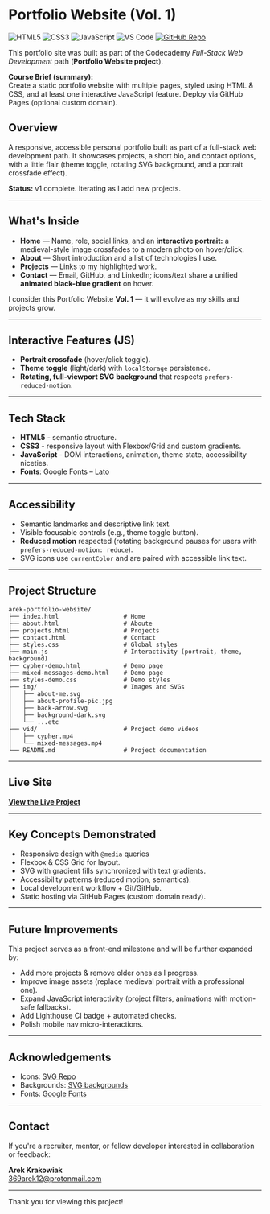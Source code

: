 # Portfolio Website (Vol. 1)

![HTML5](https://img.shields.io/badge/HTML5-Markup-E34F26?logo=html5&logoColor=white&style=flat)
![CSS3](https://img.shields.io/badge/CSS3-Styling-1572B6?logo=css3&logoColor=white&style=flat)
![JavaScript](https://img.shields.io/badge/JavaScript-Language-F7DF1E?logo=javascript&logoColor=black&style=flat)
![VS Code](https://img.shields.io/badge/VS_Code-Editor-007ACC?logo=visualstudiocode&logoColor=white&style=flat)
[![GitHub Repo](https://img.shields.io/badge/GitHub-Repository-181717?logo=github&logoColor=white&style=flat)](https://github.com/ArekKrak/go-ride)

This portfolio site was built as part of the Codecademy *Full-Stack Web Development* path (**Portfolio Website project**).  

**Course Brief (summary):**  
Create a static portfolio website with multiple pages, styled using HTML & CSS, and at least one interactive JavaScript feature. Deploy via GitHub Pages (optional custom domain).

## Overview

A responsive, accessible personal portfolio built as part of a full-stack web development path. It showcases projects, a short bio, and contact options, with a little flair (theme toggle, rotating SVG background, and a portrait crossfade effect).

   **Status:** v1 complete. Iterating as I add new projects.

---

## What's Inside

- **Home** — Name, role, social links, and an **interactive portrait:** a medieval-style image crossfades to a modern photo on hover/click.
- **About** — Short introduction and a list of technologies I use.
- **Projects** — Links to my highlighted work.
- **Contact** — Email, GitHub, and LinkedIn; icons/text share a unified **animated black-blue gradient** on hover.

I consider this Portfolio Website **Vol. 1** — it will evolve as my skills and projects grow.

---

## Interactive Features (JS)

- **Portrait crossfade** (hover/click toggle).
- **Theme toggle** (light/dark) with ```localStorage``` persistence.
- **Rotating, full-viewport SVG background** that respects ```prefers-reduced-motion```.

---

## Tech Stack

- **HTML5** - semantic structure.
- **CSS3** - responsive layout with Flexbox/Grid and custom gradients.
- **JavaScript** - DOM interactions, animation, theme state, accessibility niceties.
- **Fonts**: Google Fonts – [Lato](https://fonts.google.com/specimen/Lato)

---

## Accessibility

- Semantic landmarks and descriptive link text.
- Visible focusable controls (e.g., theme toggle button).
- **Reduced motion** respected (rotating background pauses for users with ```prefers-reduced-motion: reduce```).
- SVG icons use ```currentColor``` and are paired with accessible link text.

---

## Project Structure

```
arek-portfolio-website/
├── index.html                  # Home
├── about.html                  # Aboute
├── projects.html               # Projects
├── contact.html                # Contact
├── styles.css                  # Global styles
├── main.js                     # Interactivity (portrait, theme, background)
├── cypher-demo.html            # Demo page
├── mixed-messages-demo.html    # Demo page
├── styles-demo.css             # Demo styles
├── img/                        # Images and SVGs
│   ├── about-me.svg
│   ├── about-profile-pic.jpg
│   ├── back-arrow.svg
│   ├── background-dark.svg
│   └── ...etc
├── vid/                        # Project demo videos
│   ├── cypher.mp4
│   └── mixed-messages.mp4
└── README.md                   # Project documentation
```

---

## Live Site
**[View the Live Project](https://arekkrak.dev/)**

---

## Key Concepts Demonstrated

- Responsive design with `@media` queries
- Flexbox & CSS Grid for layout.
- SVG with gradient fills synchronized with text gradients.
- Accessibility patterns (reduced motion, semantics).
- Local development workflow + Git/GitHub.
- Static hosting via GitHub Pages (custom domain ready).

---

## Future Improvements

This project serves as a front-end milestone and will be further expanded by:

 - Add more projects & remove older ones as I progress.
 - Improve image assets (replace medieval portrait with a professional one).
 - Expand JavaScript interactivity (project filters, animations with motion-safe fallbacks).
 - Add Lighthouse CI badge + automated checks.
 - Polish mobile nav micro-interactions.

---

## Acknowledgements

- Icons: [SVG Repo](https://www.svgrepo.com/)
- Backgrounds: [SVG backgrounds](https://www.svgbackgrounds.com/)
- Fonts: [Google Fonts](https://fonts.google.com/specimen/Lato)

---

## Contact
If you're a recruiter, mentor, or fellow developer interested in collaboration or feedback:

**Arek Krakowiak**  
[369arek12@protonmail.com](mailto:369arek12@protonmail.com)

---

Thank you for viewing this project!